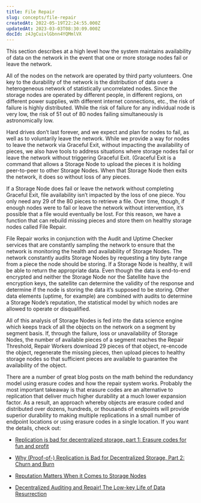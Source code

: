 ```yaml
---
title: File Repair
slug: concepts/file-repair
createdAt: 2022-05-19T22:24:55.000Z
updatedAt: 2023-03-03T08:30:09.000Z
docId: z4JgCuivlGbnn4YQMmlVX
---
```


This section describes at a high level how the system maintains availability  of data on the network in the event that one or more storage nodes fail or  leave the network.

All of the nodes on the network are operated by third party volunteers. One key to the durability of the network is the distribution of data over a heterogeneous network of statistically uncorrelated nodes. Since the storage nodes are operated by different people, in different regions, on different power supplies, with different internet connections, etc., the risk of failure is highly distributed. While the risk of failure for any individual node is very low, the risk of 51 out of 80 nodes failing simultaneously is astronomically low.

Hard drives don’t last forever, and we expect and plan for nodes to fail, as well as to voluntarily leave the network. While we provide a way for nodes to leave the network via Graceful Exit, without impacting the availability of pieces, we also have tools to address situations where storage nodes fail or leave the network without triggering Graceful Exit. (Graceful Exit is a command that allows a Storage Node to upload the pieces it is holding peer-to-peer to other Storage Nodes. When that Storage Node then exits the network, it does so without loss of any pieces.

If a Storage Node does fail or leave the network without completing Graceful Exit, file availability isn’t impacted by the loss of one piece.  You only need any 29 of the 80 pieces to retrieve a file. Over time, though, if enough nodes were to fail or leave the network without intervention, it’s possible that a file would eventually be lost. For this reason, we have a function that can rebuild missing pieces and store them on healthy storage nodes called File Repair.

File Repair works in conjunction with the Audit and Uptime Checker services that are constantly sampling the network to ensure that the network is monitoring the health and availability of Storage Nodes.  The network constantly audits Storage Nodes by requesting a tiny byte range from a piece the node should be storing.  If a Storage Node is healthy, it will be able to return the appropriate data. Even though the data is end-to-end encrypted and neither the Storage Node nor the Satellite have the encryption keys, the satellite can determine the validity of the response and determine if the node is storing the data it’s supposed to be storing. Other data elements (uptime, for example) are combined with audits to determine a Storage Node’s reputation, the statistical model by which nodes are allowed to operate or disqualified.

All of this analysis of Storage Nodes is fed into the data science engine which keeps track of all the objects on the network on a segment by segment basis. If, through the failure, loss or unavailability of Storage Nodes, the number of available pieces of a segment reaches the Repair Threshold, Repair Workers download 29 pieces of that object, re-encode the object, regenerate the missing pieces, then upload pieces to healthy storage nodes so that sufficient pieces are available to guarantee the availability of the object.

There are a number of great blog posts on the math behind the redundancy model using erasure codes and how the repair system works. Probably the most important takeaway is that erasure codes are an alternative to replication that deliver much higher durability at a much lower expansion factor. As a result, an approach whereby objects are erasure coded and distributed over dozens, hundreds, or thousands of endpoints will provide superior durability to making multiple replications in a small number of endpoint locations or using erasure codes in a single location. If you want the details, check out:

*   [Replication is bad for decentralized storage, part 1: Erasure codes for fun and profit](https://storj.io/blog/2018/11/replication-is-bad-for-decentralized-storage-part-1-erasure-codes-for-fun-and-profit/)

*   [Why (Proof-of-) Replication is Bad for Decentralized Storage, Part 2: Churn and Burn](https://storj.io/blog/2019/01/why-proof-of-replication-is-bad-for-decentralized-storage-part-2-churn-and-burn/)

*   [Reputation Matters When it Comes to Storage Nodes](https://storj.io/blog/2019/01/reputation-matters-when-it-comes-to-storage-nodes/)

*   [Decentralized Auditing and Repair! The Low-key Life of Data Resurrection](https://storj.io/blog/2018/12/decentralized-auditing-and-repair-the-low-key-life-of-data-resurrection/)

